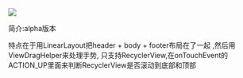 <img src="https://github.com/oceancx/PullToRefreshAndLoadMore/blob/master/gif/pull_to_refresh_and_loadmore.gif" >

简介:alpha版本

特点在于用LinearLayout把header + body + footer布局在了一起 ,然后用ViewDragHelper来处理手势,
只支持RecyclerView,在onTouchEvent的ACTION_UP里面来判断RecyclerView是否滚动到底部和顶部
